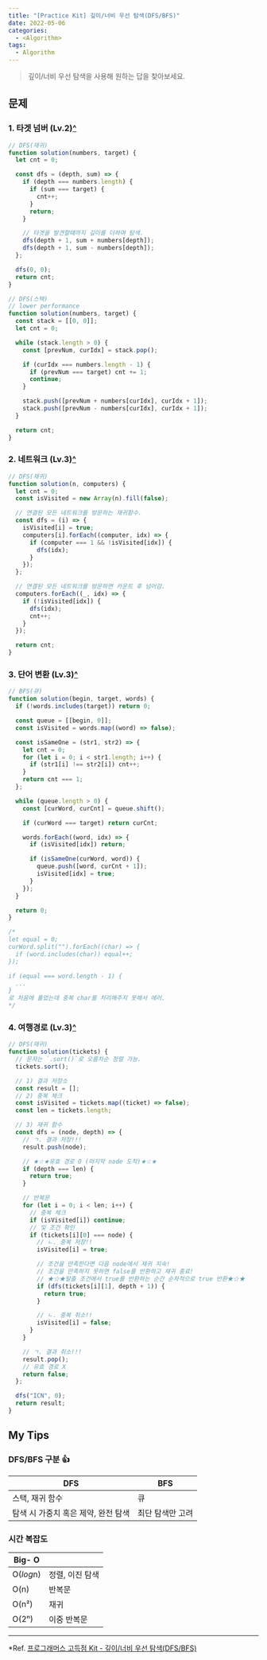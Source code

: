 ```yaml
---
title: "[Practice Kit] 깊이/너비 우선 탐색(DFS/BFS)"
date: 2022-05-06
categories:
  - <Algorithm>
tags:
  - Algorithm
---
```


> 깊이/너비 우선 탐색을 사용해 원하는 답을 찾아보세요.

## 문제

### 1. 타겟 넘버 (Lv.2)[^](https://programmers.co.kr/learn/courses/30/lessons/43165)

```js
// DFS(재귀)
function solution(numbers, target) {
  let cnt = 0;

  const dfs = (depth, sum) => {
    if (depth === numbers.length) {
      if (sum === target) {
        cnt++;
      }
      return;
    }

    // 타겟을 발견할떄까지 깊이를 더하며 탐색.
    dfs(depth + 1, sum + numbers[depth]);
    dfs(depth + 1, sum - numbers[depth]);
  };

  dfs(0, 0);
  return cnt;
}
```

```js
// DFS(스택)
// lower performance
function solution(numbers, target) {
  const stack = [[0, 0]];
  let cnt = 0;

  while (stack.length > 0) {
    const [prevNum, curIdx] = stack.pop();

    if (curIdx === numbers.length - 1) {
      if (prevNum === target) cnt += 1;
      continue;
    }

    stack.push([prevNum + numbers[curIdx], curIdx + 1]);
    stack.push([prevNum - numbers[curIdx], curIdx + 1]);
  }

  return cnt;
}
```

### 2. 네트워크 (Lv.3)[^](https://programmers.co.kr/learn/courses/30/lessons/43162)

```js
// DFS(재귀)
function solution(n, computers) {
  let cnt = 0;
  const isVisited = new Array(n).fill(false);

  // 연결된 모든 네트워크를 방문하는 재귀함수.
  const dfs = (i) => {
    isVisited[i] = true;
    computers[i].forEach((computer, idx) => {
      if (computer === 1 && !isVisited[idx]) {
        dfs(idx);
      }
    });
  };

  // 연결된 모든 네트워크를 방문하면 카운트 후 넘어감.
  computers.forEach((_, idx) => {
    if (!isVisited[idx]) {
      dfs(idx);
      cnt++;
    }
  });

  return cnt;
}
```

### 3. 단어 변환 (Lv.3)[^](https://programmers.co.kr/learn/courses/30/lessons/43163?language=javascript)

```js
// BFS(큐)
function solution(begin, target, words) {
  if (!words.includes(target)) return 0;

  const queue = [[begin, 0]];
  const isVisited = words.map((word) => false);

  const isSameOne = (str1, str2) => {
    let cnt = 0;
    for (let i = 0; i < str1.length; i++) {
      if (str1[i] !== str2[i]) cnt++;
    }
    return cnt === 1;
  };

  while (queue.length > 0) {
    const [curWord, curCnt] = queue.shift();

    if (curWord === target) return curCnt;

    words.forEach((word, idx) => {
      if (isVisited[idx]) return;

      if (isSameOne(curWord, word)) {
        queue.push([word, curCnt + 1]);
        isVisited[idx] = true;
      }
    });
  }

  return 0;
}

/*
let equal = 0;
curWord.split("").forEach((char) => {
  if (word.includes(char)) equal++;
});

if (equal === word.length - 1) {
  ...
}
로 처음에 풀었는데 중복 char를 처리해주지 못해서 에러.
*/
```

### 4. 여행경로 (Lv.3)[^](https://programmers.co.kr/learn/courses/30/lessons/43164?language=javascript)

```js
// DFS(재귀)
function solution(tickets) {
  // 문자는 `.sort()`로 오름차순 정렬 가능.
  tickets.sort();

  // 1) 결과 저장소
  const result = [];
  // 2) 중복 체크
  const isVisited = tickets.map((ticket) => false);
  const len = tickets.length;

  // 3) 재귀 함수
  const dfs = (node, depth) => {
    // ㄱ. 결과 저장!!!
    result.push(node);

    // ★☆★유효 경로 O (마지막 node 도착)★☆★
    if (depth === len) {
      return true;
    }

    // 반복문
    for (let i = 0; i < len; i++) {
      // 중복 체크
      if (isVisited[i]) continue;
      // 및 조건 확인
      if (tickets[i][0] === node) {
        // ㄴ. 중복 저장!!
        isVisited[i] = true;

        // 조건을 만족한다면 다음 node에서 재귀 지속!
        // 조건을 만족하지 못하면 false를 반환하고 재귀 종료!
        // ★☆★탈출 조건에서 true를 반환하는 순간 순차적으로 true 반환★☆★
        if (dfs(tickets[i][1], depth + 1)) {
          return true;
        }

        // ㄴ. 중복 취소!!
        isVisited[i] = false;
      }
    }

    // ㄱ. 결과 취소!!!
    result.pop();
    // 유효 경로 X
    return false;
  };

  dfs("ICN", 0);
  return result;
}
```

## My Tips

### DFS/BFS 구분 👍

| DFS                                 | BFS              |
| ----------------------------------- | ---------------- |
| 스택, 재귀 함수                     | 큐               |
| 탐색 시 가중치 혹은 제약, 완전 탐색 | 최단 탐색만 고려 |

### 시간 복잡도

| Big- O    |                 |
| --------- | --------------- |
| O(*log*n) | 정렬, 이진 탐색 |
| O(n)      | 반복문          |
| O(n²)     | 재귀            |
| O(2ⁿ)     | 이중 반복문     |

---

\*Ref. [프로그래머스 고득점 Kit - 깊이/너비 우선 탐색(DFS/BFS)](https://programmers.co.kr/learn/courses/30/parts/12421)
